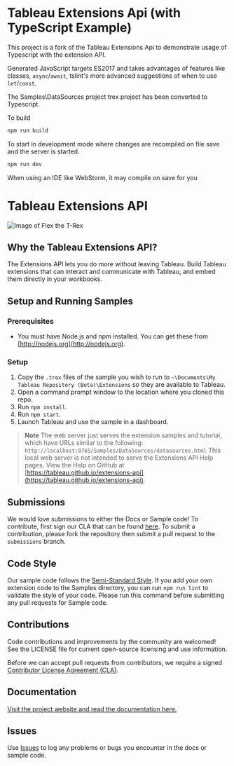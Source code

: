 # Tableau Extensions Api (with TypeScript Example)
This project is a fork of the Tableau Extensions Api to demonstrate usage of Typescript with the extension API.

Generated JavaScript targets ES2017 and takes advantages of features like classes, `async`/`await`, tslint's more advanced
suggestions of when to use `let`/`const`.

The Samples\DataSources project trex project has been converted to Typescript.

To build
```bash
npm run build
```

To start in development mode where changes are recompiled on file save and the server is started.
```bash
npm run dev
```

When using an IDE like WebStorm, it may compile on save for you

# Tableau Extensions API

![Image of Flex the T-Rex](./assets/flex.png)

## Why the Tableau Extensions API?
The Extensions API lets you do more without leaving Tableau. Build Tableau extensions that can interact and communicate with Tableau, and embed them directly in your workbooks.

## Setup and Running Samples

### Prerequisites
* You must have Node.js and npm installed. You can get these from [http://nodejs.org](http://nodejs.org).

### Setup
1. Copy the `.trex` files of the sample you wish to run to `~\Documents\My Tableau Repository (Beta)\Extensions` so they are available to Tableau.
2. Open a command prompt window to the location where you cloned this repo.
3. Run `npm install`.
4. Run `npm start`.
5. Launch Tableau and use the sample in a dashboard.

 >**Note** The web server just serves the extension samples and tutorial, which have URLs similar to the following: `http://localhost:8765/Samples/DataSources/datasources.html`
 >   This local web server is not intended to serve the Extensions API Help pages. 
 >   View the Help on GitHub at [https://tableau.github.io/extensions-api](https://tableau.github.io/extensions-api).

## Submissions
We would love submissions to either the Docs or Sample code! To contribute, first sign our CLA that can be found [here](https://tableau.github.io/contributing.html).  To submit a contribution, please fork the repository then submit a pull request to the `submissions` branch.

## Code Style
Our sample code follows the [Semi-Standard Style](https://github.com/Flet/semistandard).  If you add your own extension code to the Samples directory, you can run `npm run lint` to validate the style of your code.  Please run this command before submitting any pull requests for Sample code.

## Contributions
Code contributions and improvements by the community are welcomed!
See the LICENSE file for current open-source licensing and use information.

Before we can accept pull requests from contributors, we require a signed [Contributor License Agreement (CLA)](http://tableau.github.io/contributing.html).

## Documentation
[Visit the project website and read the documentation here.](https://tableau.github.io/extensions-api/)


## Issues
Use [Issues](https://github.com/tableau/ProjectFrelard/issues) to log any problems or bugs you encounter in the docs or sample  code. 
